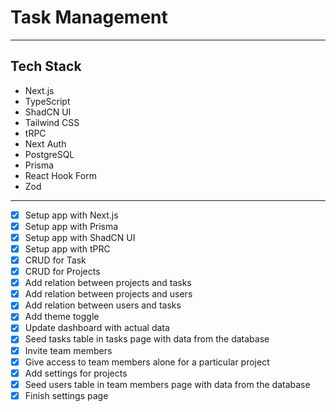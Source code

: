 # Task Management

---

## Tech Stack

- Next.js
- TypeScript
- ShadCN UI
- Tailwind CSS
- tRPC
- Next Auth
- PostgreSQL
- Prisma
- React Hook Form
- Zod

---

- [x] Setup app with Next.js
- [x] Setup app with Prisma
- [x] Setup app with ShadCN UI
- [x] Setup app with tPRC
- [x] CRUD for Task
- [x] CRUD for Projects
- [x] Add relation between projects and tasks
- [x] Add relation between projects and users
- [x] Add relation between users and tasks
- [x] Add theme toggle
- [x] Update dashboard with actual data
- [x] Seed tasks table in tasks page with data from the database
- [x] Invite team members
- [x] Give access to team members alone for a particular project
- [x] Add settings for projects
- [x] Seed users table in team members page with data from the database
- [x] Finish settings page

